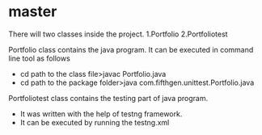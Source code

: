 # master

There will two classes inside the project.
1.Portfolio
2.Portfoliotest

Portfolio class contains the java program.
It can be executed in command line tool as follows
  * cd path to the class file>javac Portfolio.java
  * cd path to the package folder>java com.fifthgen.unittest.Portfolio.java

Portfoliotest class contains the testing part of java program.
  * It was written with the help of testng framework.
  * It can be executed by running the testng.xml


